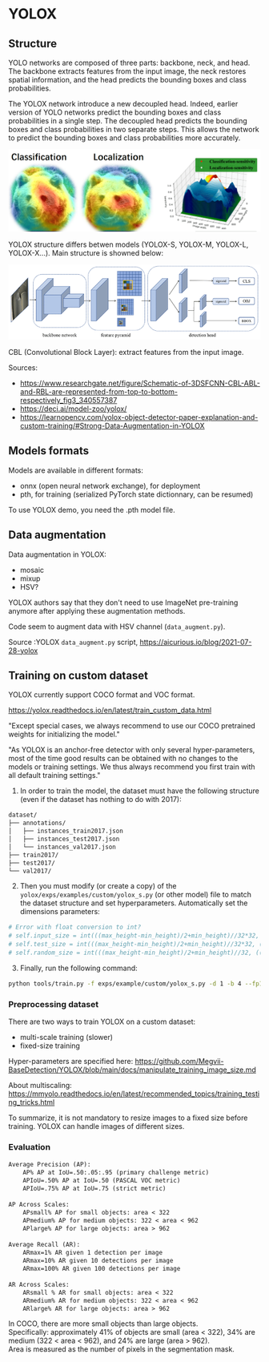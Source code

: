 # YOLOX

## Structure

YOLO networks are composed of three parts: backbone, neck, and head. The backbone extracts features from the input image, the neck restores spatial information, and the head predicts the bounding boxes and class probabilities.

The YOLOX network introduce a new decoupled head. Indeed, earlier version of YOLO networks predict the bounding boxes and class probabilities in a single step. The decoupled head predicts the bounding boxes and class probabilities in two separate steps. This allows the network to predict the bounding boxes and class probabilities more accurately.

<img src="img/classification-and-localization-conflict.webp">

YOLOX structure differs betwen models (YOLOX-S, YOLOX-M, YOLOX-L, YOLOX-X...). Main structure is showned below:

<img src="img/YOLOX-architecture-decoupled.png" width=700px>

<!--
<img src="img/YOLOX-architecture.png" width=700px>
<img src="img/The-network-structure-of-YOLOX.png" width=700px>
-->

CBL (Convolutional Block Layer): extract features from the input image.

Sources:

- <https://www.researchgate.net/figure/Schematic-of-3DSFCNN-CBL-ABL-and-RBL-are-represented-from-top-to-bottom-respectively_fig3_340557387>
- <https://deci.ai/model-zoo/yolox/>
- <https://learnopencv.com/yolox-object-detector-paper-explanation-and-custom-training/#Strong-Data-Augmentation-in-YOLOX>

## Models formats

Models are available in different formats:

- onnx (open neural network exchange), for deployment
- pth, for training (serialized PyTorch  state dictionnary, can be resumed)

To use YOLOX demo, you need the .pth model file.

## Data augmentation

Data augmentation in YOLOX:

- mosaic
- mixup
- HSV?

YOLOX authors say that they don't need to use ImageNet pre-training anymore after applying these augmentation methods.

Code seem to augment data with HSV channel (`data_augment.py`).

Source :YOLOX `data_augment.py` script, <https://aicurious.io/blog/2021-07-28-yolox>

## Training on custom dataset

YOLOX currently support COCO format and VOC format.

<https://yolox.readthedocs.io/en/latest/train_custom_data.html>

"Except special cases, we always recommend to use our COCO pretrained weights for initializing the model."

"As YOLOX is an anchor-free detector with only several hyper-parameters, most of the time good results can be obtained with no changes to the models or training settings. We thus always recommend you first train with all default training settings."

1. In order to train the model, the dataset must have the following structure (even if the dataset has nothing to do with 2017):

```text
dataset/
├── annotations/
│   ├── instances_train2017.json
│   ├── instances_test2017.json
│   └── instances_val2017.json
├── train2017/
├── test2017/
└── val2017/
```

2. Then you must modify (or create a copy) of the `yolox/exps/examples/custom/yolox_s.py` (or other model) file to match the dataset structure and set hyperparameters. Automatically set the dimensions parameters: 

```python
# Error with float conversion to int?
# self.input_size = int(((max_height-min_height)/2+min_height)//32*32, ((max_width-min_width)/2+min_width)//32*32)
# self.test_size = int(((max_height-min_height)/2+min_height)//32*32, ((max_width-min_width)/2+min_width)//32*32)
# self.random_size = int(((max_height-min_height)/2+min_height)//32, ((max_width-min_width)/2+min_width)//32)
```

3. Finally, run the following command:

```bash
python tools/train.py -f exps/example/custom/yolox_s.py -d 1 -b 4 --fp16 -o -c ../trained_models/yolox_s.pth
```

### Preprocessing dataset

There are two ways to train YOLOX on a custom dataset:

- multi-scale training (slower)
- fixed-size training

Hyper-parameters are specified here: <https://github.com/Megvii-BaseDetection/YOLOX/blob/main/docs/manipulate_training_image_size.md>

About multiscaling: <https://mmyolo.readthedocs.io/en/latest/recommended_topics/training_testing_tricks.html>

To summarize, it is not mandatory to resize images to a fixed size before training. YOLOX can handle images of different sizes.

### Evaluation

```
Average Precision (AP):  
    AP% AP at IoU=.50:.05:.95 (primary challenge metric)     
    APIoU=.50% AP at IoU=.50 (PASCAL VOC metric)   
    APIoU=.75% AP at IoU=.75 (strict metric) 

AP Across Scales:  
    APsmall% AP for small objects: area < 322   
    APmedium% AP for medium objects: 322 < area < 962   
    APlarge% AP for large objects: area > 962  

Average Recall (AR):  
    ARmax=1% AR given 1 detection per image   
    ARmax=10% AR given 10 detections per image   
    ARmax=100% AR given 100 detections per image  

AR Across Scales:  
    ARsmall % AR for small objects: area < 322 
    ARmedium% AR for medium objects: 322 < area < 962 
    ARlarge% AR for large objects: area > 962  
```

In COCO, there are more small objects than large objects.  
Specifically: approximately 41% of objects are small (area < 322), 34% are medium (322 < area < 962), and 24% are large (area > 962).  
Area is measured as the number of pixels in the segmentation mask.
